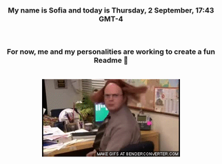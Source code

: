 


<div align="center">
<h3 >My name is Sofia and today is Thursday, 2 September, 17:43 GMT-4</h3><br>
<h3 >For now, me and my personalities are working to create a fun Readme 👋
</h3><br>
<img src='img/dwight.gif' alt='working...'/>
</div>
